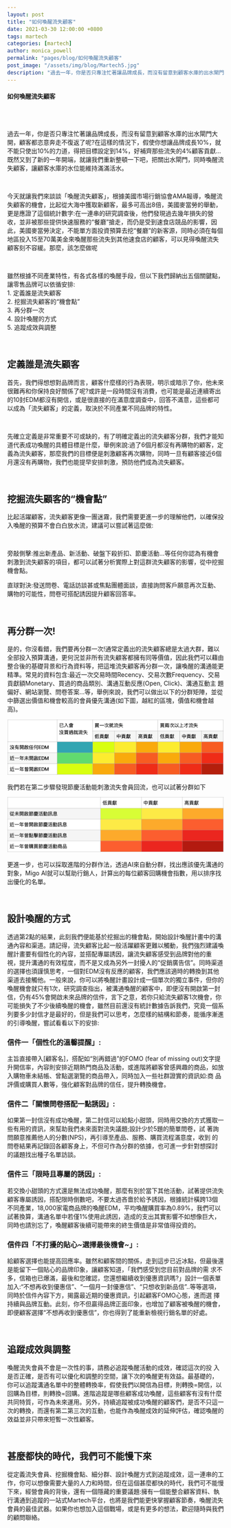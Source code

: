 ```yaml
---
layout: post
title: "如何喚醒流失顧客"
date: 2021-03-30 12:00:00 +0800
tags: martech
categories: [martech]
author: monica_powell
permalink: "pages/blog/如何喚醒流失顧客"
post_image: "/assets/img/blog/Martech5.jpg"
description: "過去一年，你是否只專注忙著讓品牌成長，而沒有留意到顧客水庫的出水閘門大開，顧客都恣意奔走不復返了呢?"
---
```


<div class="post-content">
  <h4>如何喚醒流失顧客</h4>
  <br><br>
  <p>
    過去一年，你是否只專注忙著讓品牌成長，而沒有留意到顧客水庫的出水閘門大開，顧客都恣意奔走不復返了呢?在這樣的情況下，假使你想讓品牌成長10%，就不能只使出10%的力道，得把目標設定到14%，好補齊那些流失的4%顧客貢獻...既然又到了新的一年開端，就讓我們重新整頓一下吧，把關出水閘門，同時喚醒流失顧客，讓顧客水庫的水位能維持滿滿活水。
  </p>
  <br>
  <p>
    今天就讓我們來談談「喚醒流失顧客」，根據美國市場行銷協會AMA報導，喚醒流失顧客的機會，比起從大海中獲取新顧客，最多可高出8倍，美國麥當勞的舉動，更是應證了這個統計數字:在一連串的研究調查後，他們發現過去幾年損失的營收，並非被那些提供快速服務的“餐廳”搶走，而仍是受到速食店競品的影響，因此，美國麥當勞決定，不能單方面投資預算去挖“餐廳”的新客源，同時必須在每個地區投入15至70萬美金來喚醒那些流失到其他速食店的顧客，可以見得喚醒流失顧客刻不容緩。那麼，該怎麼做呢
  </p>
  <br>
  <p>
    雖然根據不同產業特性，有各式各樣的喚醒手段，但以下我們歸納出五個關鍵點，讓零售品牌可以依循安排:<br>
    1. 定義誰是流失顧客<br>
    2. 挖掘流失顧客的“機會點”<br>
    3. 再分群一次<br>
    4. 設計喚醒的方式<br>
    5. 追蹤成效與調整
  </p><br>
  <h2>定義誰是流失顧客</h2>
  <p>
    首先，我們得想想對品牌而言，顧客什麼樣的行為表現，明示或暗示了你，他未來很難再和你保持良好關係了呢?或許是一段時間沒有消費，也可能是最近連續寄出的10封EDM都沒有開信，或是很直接的在滿意度調查中，回答不滿意，這些都可以成為「流失顧客」的定義，取決於不同產業不同品牌的特性。 
  </p><br>
  <p>
    先確立定義是非常重要不可或缺的，有了明確定義出的流失顧客分群，我們才能知道代表成功喚醒的具體目標是什麼，舉例來說:過了6個月都沒有再購物的顧客，定義為流失顧客，那麼我們的目標便是刺激顧客再次購物，同時一旦有顧客接近6個月還沒有再購物，我們也能提早安排刺激，預防他們成為流失顧客。 
  </p>​
  <h2>
    挖掘流失顧客的“機會點”
  </h2>
  <p>
    比起活躍顧客，流失顧客更像一團迷霧，我們需要更進一步的理解他們，以確保投入喚醒的預算不會白白放水流，建議可以嘗試著這麼做:  
  </p>
  <br>
  <p>
    旁敲側擊:推出新產品、新活動、破盤下殺折扣、節慶活動...等任何你認為有機會刺激到流失顧客的項目，都可以試著分析實際上對這群流失顧客的影響，從中挖掘機會點。
  </p>
  <p>
    直球對決:發送問卷、電話訪談甚或焦點團體面談，直接詢問客戶願意再次互動、購物的可能性，問卷可搭配誘因提升顧客回答率。
  </p>
  <br>
  <h2>
    再分群一次!
  </h2>
  <p>
    是的，你沒看錯，我們要再分群一次!通常定義出的流失顧客總是太過大群，難以全部投入預算溝通，更何況並非所有流失顧客都擁有同等價值，因此我們可以藉由整合後的基礎背景和行為資料等，把這堆流失顧客再分群一次，讓喚醒的溝通能更精準。常見的資料包含:最近一次交易時間Recency、交易次數Frequency、交易貢獻額Monetary、買過的商品類別、溝通互動反應(Open, Click)、溝通互動主 題偏好、網站瀏覽、問卷答案...等，舉例來說，我們可以做出以下的分群矩陣，並從中篩選出價值和機會較高的會員優先溝通(如下圖，越紅的區塊，價值和機會越高)。
  </p>
  <div class="blog-thumb">
    <img src="/assets/img/blog/Martech5_1.png" alt="分群"/>​
  </div>
  <p>
    我們若在第二步驟發現節慶活動能刺激流失會員回流，也可以試著分群如下
  </p>
  <div class="blog-thumb">
    <img src="/assets/img/blog/Martech5_2.png" alt="分群"/>​
  </div>
  <p>
    更進一步，也可以採取進階的分群作法，透過AI來自動分群，找出應該優先溝通的對象，Migo AI就可以幫助行銷人，計算出的每位顧客回購機會指數，用以排序找出優化的名單。
  </p>​
  <h2>
    設計喚醒的方式
  </h2>
  <p>
    透過第2點的結果，此刻我們便能基於挖掘出的機會點，開始設計喚醒計畫中的溝通內容和渠道。請記得，流失顧客比起一般活躍顧客更難以觸動，我們強烈建議喚醒計畫要有個性化的內容，並搭配專屬誘因，讓流失顧客感受到品牌對他的重 視，提升溝通的有效程度，而不是又成為另外一封擾人的“促銷廣告信”。同時渠道的選擇也須謹慎思考，一個對EDM沒有反應的顧客，我們應該適時的轉換到其他渠道去接觸他。一般來說，你可以將喚醒計畫設計成一個單次的獨立事件，但你的喚醒機會就只有1次，研究調查指出，被溝通喚醒的顧客中，即便沒有開啟第一封 信，仍有45%會開啟未來品牌的信件，言下之意，若你只給流失顧客1次機會，你可能損失了不少後續喚醒的機會，雖然目前還沒有統計數據告訴我們，究竟一個系列要多少封信才是最好的，但是我們可以思考，怎麼樣的結構和節奏，能循序漸進 的引導喚醒，嘗試看看以下的安排:
  </p>
  <h3><strong>信件一「個性化的溫馨提醒」: </strong></h3>
  <p>
    主旨直接帶入[顧客名]，搭配如“別再錯過”的FOMO (fear of missing out)文字提升開信率，內容則安排近期熱門商品及活動，或進階將顧客曾感興趣的商品，如放入購物車未結帳、曾點選瀏覽的商品帶入，同時加入一些社群證實的資訊如:商 品評價或購買人數等，強化顧客對品牌的信任，提升轉換機會。
  </p>
  <h3><strong>信件二「關懷問卷搭配一點誘因」: </strong></h3>
  <p>
    如果第一封信沒有成功喚醒，第二封信可以給點小甜頭，同時用交換的方式獲取一些有用的資訊，來幫助我們未來面對流失議題;設計少於5題的簡單問卷，試 著詢問願意推薦他人的分數(NPS)，再引導至產品、服務、購買流程滿意度，收到 的問卷結果再記錄回各顧客身上，不但可作為分群的依據，也可進一步針對想探討 的議題找出種子名單訪談。
  </p>
  <h3><strong>信件三「限時且專屬的誘因」: </strong></h3>
  <p>
    若交換小甜頭的方式還是無法成功喚醒，那麼有別於當下其他活動，試著提供流失顧客專屬誘因，搭配限時倒數吧，不要太過吝嗇於給予誘因，根據統計橫跨13個不同產業，18,000家電商品牌的喚醒EDM，平均喚醒購買率為0.89%，我們可以試著換算，溝通名單中若僅1%使用此誘因，造成的支出其實影響不如想像巨大， 同時也請別忘了，喚醒顧客後續可能帶來的終生價值是非常值得投資的。  
  </p>
  <h3><strong>信件四「不打擾的貼心~選擇最後機會~」:</strong></h3>
  <p>
    給顧客選擇也能提高回應率。雖然和顧客間的關係，走到這步已近冰點，但最後還是能留下一個貼心的品牌印象，讓顧客知道，「我們感受到您目前對品牌的需 求不多，信箱也已爆滿，最後和您確認，您還想繼續收到優惠資訊嗎?」設計一個表單加入:“不想再收到優惠信”、“一個月一封優惠信”、“只想收到新品信”..等等選項，同時於信件內容下方，揭露最近期的優惠資訊，引起顧客FOMO心態，進而選 擇持續與品牌互動。此刻，你不但贏得品牌正面印象，也增加了顧客被喚醒的機會，即便顧客選擇“不想再收到優惠信”，你也得到了能重新檢視行銷名單的好處。   
  </p>​
  <h2>
    追蹤成效與調整 
  </h2>
  <p>
    喚醒流失會員不會是一次性的事，請務必追蹤喚醒活動的成效，確認這次的投 入是否正確，是否有可以優化和調整的空間，讓下次的喚醒更有效益。最基礎的， 你可以追蹤溝通名單中的整體轉換率，假使我們以開信為目標，則轉換=開信，以回購為目標，則轉換=回購。進階追蹤是哪些顧客成功喚醒，這些顧客有沒有什麼共同特質，可作為未來運用。另外，持續追蹤被成功喚醒的顧客們，是否不只這一 次的轉換，而還有第二第三次的互動，也能作為喚醒成效的延伸評估，確認喚醒的效益並非只帶來短暫一次性顧客。
  </p>​
  <h2>
    甚麼都快的時代，我們可不能慢下來 
  </h2>
  <p>
    從定義流失會員、挖掘機會點、細分群、設計喚醒方式到追蹤成效，這一連串的工作，你可以想像需要大量的人力和時間，但在這個甚麼都快的時代，我們可不能慢下來，經營會員的背後，還有一個隱藏的重要議題:擁有一個能整合顧客資料、執行溝通到追蹤的一站式Martech平台，也將是我們能更快掌握顧客節奏，喚醒流失會員的最佳武器。如果你也想加入這個戰場，或是有更多的想法，歡迎隨時與我們的顧問聯絡。
  </p>
</div>
